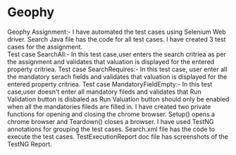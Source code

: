 # Geophy
Geophy Assignment:- I have automated the test cases using Selenium Web driver. 
Search Java file has the code for all test cases. I have created 3 test cases for the assignment.  
Test case SearchAll:- In this test case,user enters the search critriea as per the assignment and validates that valuation is displayed for the entered property critriea.
Test case SearchRequires:- In this test case, user enter all the mandatory serach fields and validates that valuation is displayed for the entered property critriea.
Test case MandatoryFieldEmpty:- In this test case,user doesn't enter all mandatory fileds and validates that Run Validation button is disbaled as Run Valuation button should only be enabled when all the mandatories fileds are filled in. 
I have created two private functions for opening and closing the chrome browser. Setup() opens a chrome browser and Teardown() closes a browser. 
I have used TestNG annotations for grouping the test cases. 
Search.xml file has the code to execute the test cases. 
TestExecutionReport doc file has screenshots of the TestNG Report. 
